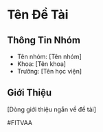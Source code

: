 # Tên Đề Tài

## Thông Tin Nhóm
- Tên nhóm: [Tên nhóm]
- Khoa: [Tên khoa]
- Trường: [Tên học viện]

## Giới Thiệu
[Dòng giới thiệu ngắn về đề tài]

#FITVAA
